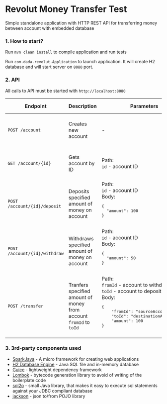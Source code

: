 # Revolut Money Transfer Test #   

Simple standalone application with HTTP REST API for transferring money between account with embedded database
### 1. How to start? ###
Run `mvn clean install` to compile application and run tests
 
Run `com.dada.revolut.Application` to launch application. It will create H2 database and 
will start server on `8080` port.  
### 2. API ###
All calls to API must be started with `http://localhost:8080`
                                                        
<table>
<thead>
<tr>
<th>Endpoint</th>
<th>Description</th>
<th>Parameters</th>
<th>Success Response</th>
</tr>
</thead>
<tbody>
<tr>
	<td><code>POST /account</code></td>
	<td>Creates new account</td>
	<td>-</td>
	<td>
      <pre>
{
 "id": ACCOUNT_ID,
 "balance": 0
}
	  </pre>
    </td>
</tr>
<tr>
	<td><code>GET /account/{id}</code></td>
	<td>Gets account by ID</td>
    <td>Path:<br/><code>id</code> - account ID</td>
	<td>
      <pre>
{
  "id": id,
  "balance": 0
}
	  </pre>
    </td>
</tr>
<tr>
	<td><code>POST /account/{id}/deposit</code></td>
	<td>Deposits specified amount of money on account</td>
    <td>
    	Path:<br/><code>id</code> - account ID<br/>
        Body:
        <pre>
{
  "amount": 100
}
        </pre>
    </td>
	<td>
      Updated balance
    </td>
</tr>
<tr>
	<td><code>POST /account/{id}/withdraw</code></td>
	<td>Withdraws specified amount of money on account</td>
    <td>
    	Path:<br/><code>id</code> - account ID<br/>
        Body:
        <pre>
{
  "amount": 50
}
        </pre>
    </td>
	<td>
      Updated balance
    </td>
</tr>
<tr>
	<td><code>POST /transfer</code></td>
    <td>Tranfers specified amount of money from account <code>fromId</code> to <code>toId</code></td>
    <td>
    	Path:<br/>
        <code>fromId</code> - account to withdraw from<br/>
        <code>toId</code> - account to deposit on<br/>
        Body:
        <pre>
{
	"fromId": "sourceAccountId",
	"toId": "destinationAccountId",
  	"amount": 100
}
        </pre>
    </td>
	<td>
      204 No Content
    </td>
</tr>
</tbody></table>

### 3. 3rd-party components used ###
* [SparkJava](http://sparkjava.com/) - A micro framework for creating web applications
* [H2 Database Engine](http://www.h2database.com/html/main.html) - Java SQL file and in-memory database
* [Guice](https://github.com/google/guice) - lightweight dependency framework
* [Lombok](https://projectlombok.org) - bytecode generation library to avoid of writing of the boilerplate code
* [sql2o](https://www.sql2o.org/) - small Java library, that makes it easy to execute sql statements against your JDBC compliant database
* [jackson](https://github.com/FasterXML/jackson) - json to/from POJO library
